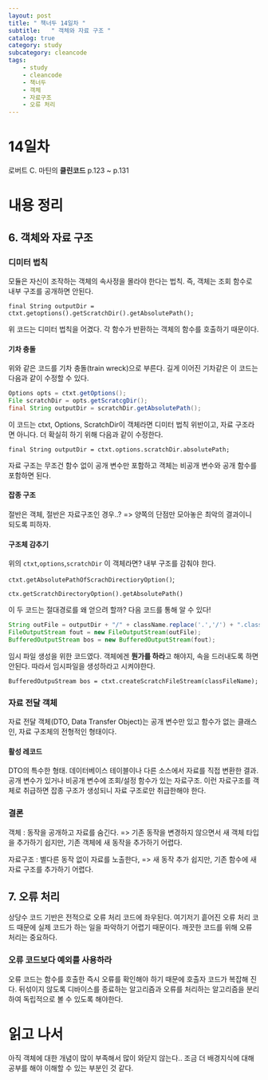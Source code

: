 ```yaml
---
layout: post
title: " 책너두 14일차 "
subtitle:   " 객체와 자료 구조 "
catalog: true
category: study
subcategory: cleancode
tags:
    - study
    - cleancode
    - 책너두
    - 객체
    - 자료구조
    - 오류 처리
---
```


# 14일차

로버트 C. 마틴의 **클린코드** p.123 ~ p.131

# 내용 정리

## 6. 객체와 자료 구조

### 디미터 법칙

모듈은 자신이 조작하는 객체의 속사정을 몰라야 한다는 법칙. 즉, 객체는 조회 함수로 내부 구조를 공개하면 안된다.

`final String outputDir = ctxt.getoptions().getScratchDir().getAbsolutePath();`

위 코드는 디미터 법칙을 어겼다. 각 함수가 반환하는 객체의 함수를 호출하기 때문이다.

#### 기차 충돌

위와 같은 코드를 기차 충돌(train wreck)으로 부른다. 길게 이어진 기차같은 이 코드는 다음과 같이 수정할 수 있다.

```java
Options opts = ctxt.getOptions();
File scratchDir = opts.getScratcgDir();
final String outputDir = scratchDir.getAbsolutePath();
```

이 코드는 ctxt, Options, ScratchDir이 객체라면 디미터 법칙 위반이고, 자료 구조라면 아니다. 더 확실히 하기 위해 다음과 같이 수정한다.

`final String outputDir = ctxt.options.scratchDir.absolutePath;`

자료 구조는 무조건 함수 없이 공개 변수만 포함하고 객체는 비공개 변수와 공개 함수를 포함하면 된다.

#### 잡종 구조

절반은 객체, 절반은 자료구조인 경우..? => 양쪽의 단점만 모아놓은 최악의 결과이니 되도록 피하자.

#### 구조체 감추기

위의 `ctxt`,`options`,`scratchDir` 이 객체라면? 내부 구조를 감춰야 한다.

`ctxt.getAbsolutePathOfScrachDirectioryOption()`;

`ctx.getScratchDirectoryOption().getAbsolutePath()`

이 두 코드는 절대경로를 왜 얻으려 할까? 다음 코드를 통해 알 수 있다!

```java
String outFile = outputDir + "/" + className.replace('.','/') + ".class";
FileOutputStream fout = new FileOutputStream(outFile);
BufferedOutputStream bos = new BufferedOutputStream(fout);
```

임시 파일 생성을 위한 코드였다. 객체에겐 **뭔가를 하라**고 해야지, 속을 드러내도록 하면 안된다. 따라서 임시파일을 생성하라고 시켜야한다.

`BufferedOutpuStream bos = ctxt.createScratchFileStream(classFileName);`

### 자료 전달 객체

자료 전달 객체(DTO, Data Transfer Object)는 공개 변수만 있고 함수가 없는 클래스인, 자료 구조체의 전형적인 형태이다.

#### 활성 레코드

DTO의 특수한 형태. 데이터베이스 테이블이나 다른 소스에서 자료를 직접 변환한 결과. 공개 변수가 있거나 비공개 변수에 조회/설정 함수가 있는 자료구조. 이런 자료구조를 객체로 취급하면 잡종 구조가 생성되니 자료 구조로만 취급한해야 한다.

### 결론

객체 : 동작을 공개하고 자료를 숨긴다. => 기존 동작을 변경하지 않으면서 새 객체 타입을 추가하기 쉽지만, 기존 객체에 새 동작을 추가하기 어렵다.

자료구조 : 별다른 동작 없이 자료를 노출한다, => 새 동작 추가 쉽지만, 기존 함수에 새 자료 구조를 추가하기 어렵다.



## 7. 오류 처리

상당수 코드 기반은 전적으로 오류 처리 코드에 좌우된다. 여기저기 흩어진 오류 처리 코드 때문에 실제 코드가 하는 일을 파악하기 어렵기 때문이다. 깨끗한 코드를 위해 오류 처리는 중요하다.

### 오류 코드보다 예외를 사용하라

오류 코드는 함수를 호출한 즉시 오류를 확인해야 하기 때문에 호출자 코드가 복잡해 진다. 뒤섞이지 않도록 디바이스를 종료하는 알고리즘과 오류를 처리하는 알고리즘을 분리하여 독립적으로 볼 수 있도록 해야한다.

# 읽고 나서

아직 객체에 대한 개념이 많이 부족해서 많이 와닫지 않는다.. 조금 더 배경지식에 대해 공부를 해야 이해할 수 있는 부분인 것 같다.